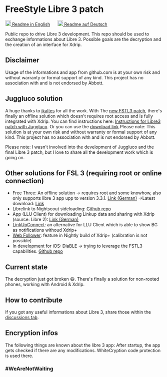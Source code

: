 # FreeStyle Libre 3 patch

<a href="README.md"><img alt="EN" src="https://user-images.githubusercontent.com/65506676/190852356-073bf576-6e3a-45f3-a658-be1c4a8d7286.png" width="18px" /> Readme in English</a>
&nbsp;&nbsp;&nbsp;&nbsp;
<a href="README.de-de.md"><img  alt="DE" src="https://user-images.githubusercontent.com/65506676/190851702-b2699677-462a-4a5a-b23e-efb1cad56890.png" width="18px" /> Readme auf Deutsch</a>

Public repo to drive Libre 3 development. This repo should be used to exchange informations about Libre 3. Possible goals are the decryption and the creation of an interface for Xdrip.

## Disclaimer

Usage of the informations and app from github.com is at your own risk and without warranty or formal support of any kind. This project has no association with and is not endorsed by Abbott.

## Juggluco solution

A huge thanks to [jkaltes](http://jkaltes.byethost16.com/) for all the work. With The [new FSTL3 patch](http://jkaltes.byethost16.com/Juggluco/libre3/), there's finally an offline solution which doesn't requires root access and is fully integrated with Xdrip. You can find instructions here: [Instructions for Libre3 patch with Juggluco](./Juggluco-solution/instructions/en/instructions.md). Or you can use the [download link](./Juggluco-solution/versions/latest/Libre-3-patch.apk?raw=1).Please note: This solution is at your own risk and without warranty or formal support of any kind. This project has no association with and is not endorsed by Abbott.

Please note: I wasn't involved into the development of Juggluco and the final Libre 3 patch, but I love to share all the development work which is going on.

## Other solutions for FSL 3 (requiring root or online connection)

- Free Three: An offline solution -> requires root and some knowhow, also only supports libre 3 app upp to version 3.3.1. [Link (German)](https://insulinclub.de/index.php?thread/33795-free-three-ein-xposed-lsposed-modul-f%C3%BCr-libre-3-aktueller-wert-am-sperrbildschir/)
    ->Latest download: [Link](https://mega.nz/file/H51h3ILS#65mfhvDvPbtnbdWSOeXHHNxABDD60nP7iODxaDN_QPk)
- Librelink to Nightscout sideloading: [Github repo](https://github.com/timoschlueter/nightscout-librelink-up)
- App (LLU Client) for downloading Linkup data and sharing with Xdrip (source: Libre 2): [Link (German)](https://insulinclub.de/index.php?thread/33987-llu-client/&postID=654144#post654144)
- [LinkUpConnect](https://github.com/cmtjk/LinkUpConnect): an alternative for LLU Client which is able to show BG as notifications withoud Xdrip+
- [Web Follower](https://xdrip.readthedocs.io/en/latest/install/webfollower/): feature in Nightly build of Xdrip+ (calibration is not possible)
- In development for iOS: DiaBLE -> trying to leverage the FSTL3 capabilities. [Github repo](https://github.com/gui-dos/DiaBLE)

## Current state

The decryption just got broken :smiley:. There's finally a solution for non-rooted phones, working with Android & Xdrip.

## How to contribute

If you got any useful informations about Libre 3, share those within the [discussions tab](https://github.com/maheini/FreeStyle-Libre-3-patch/discussions).

## Encryption infos

The following things are known about the libre 3 app: After startup, the app gets checked if there are any modifications. WhiteCryption code protection is used there.

### #WeAreNotWaiting
